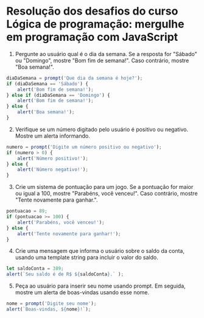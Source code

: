 # Resolução dos desafios do curso Lógica de programação: mergulhe em programação com JavaScript

1. Pergunte ao usuário qual é o dia da semana. Se a resposta for "Sábado" ou "Domingo", mostre "Bom fim de semana!". Caso contrário, mostre "Boa semana!".

```js
diaDaSemana = prompt('Que dia da semana é hoje?');
if (diaDaSemana == 'Sábado') {
    alert('Bom fim de semana!');
} else if (diaDaSemana == 'Domingo') {
    alert('Bom fim de semana!');
} else {
    alert('Boa semana!');
}
```

2. Verifique se um número digitado pelo usuário é positivo ou negativo. Mostre um alerta informando.

```js
numero = prompt('Digite um número positivo ou negativo');
if (numero > 0) {
    alert('Número positivo!');
} else {
    alert('Número negativo!');
}
```

3. Crie um sistema de pontuação para um jogo. Se a pontuação for maior ou igual a 100, mostre "Parabéns, você venceu!". Caso contrário, mostre "Tente novamente para ganhar.".

```js
pontuacao = 89;
if (pontuacao >= 100) {
    alert('Parabéns, você venceu!');
} else {
    alert('Tente novamente para ganhar!');
}
```

4. Crie uma mensagem que informa o usuário sobre o saldo da conta, usando uma template string para incluir o valor do saldo.

```js
let saldoConta = 389;
alert(`Seu saldo é de R$ ${saldoConta}.` );
```

5. Peça ao usuário para inserir seu nome usando prompt. Em seguida, mostre um alerta de boas-vindas usando esse nome.

```js
nome = prompt('Digite seu nome');
alert(`Boas-vindas, ${nome}!`);
```
